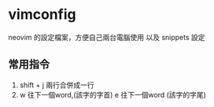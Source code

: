 # vimconfig
neovim 的設定檔案，方便自己兩台電腦使用
以及 snippets 設定

## 常用指令
1. shift + j 兩行合併成一行
2. w 往下一個word,(該字的字首) e 往下一個word (該字的字尾)

